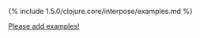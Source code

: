 {% include 1.5.0/clojure.core/interpose/examples.md %}

[Please add examples!](https://github.com/arrdem/grimoire/edit/master/_includes/1.6.0/clojure.core/interpose/examples.md)
